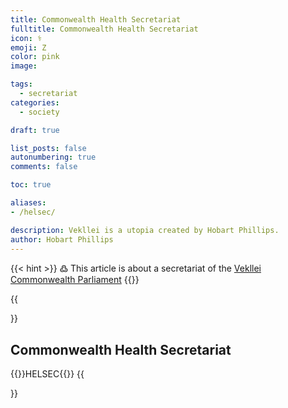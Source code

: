 ```yaml
---
title: Commonwealth Health Secretariat 
fulltitle: Commonwealth Health Secretariat 
icon: ⚕️
emoji: Ζ
color: pink
image: 

tags: 
  - secretariat
categories:
  - society

draft: true

list_posts: false
autonumbering: true
comments: false

toc: true

aliases:
- /helsec/

description: Vekllei is a utopia created by Hobart Phillips.
author: Hobart Phillips
---
```

{{< hint >}}
߷ This article is about a secretariat of the [Vekllei](/utopia/vekllei/) [Commonwealth Parliament](/utopia/society/state/government/commonwealth/)
{{</hint>}}

{{<section>}}
## Commonwealth Health Secretariat 
{{<boxtag teal>}}HELSEC{{</boxtag>}}
{{</section>}}